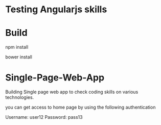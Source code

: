 # Testing Angularjs skills

# Build
npm install

bower install

# Single-Page-Web-App
Building Single page web app to check coding skills on 
various technologies.

you can get access to home page by using the following authentication

Username: user12
Password: pass13


